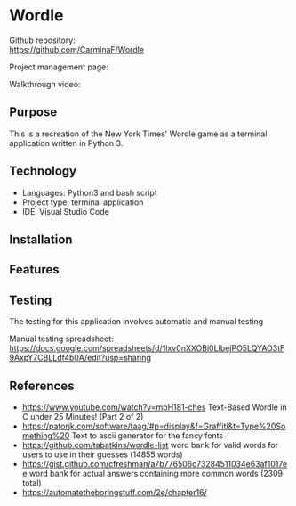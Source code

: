 # Wordle

Github repository:  
https://github.com/CarminaF/Wordle

Project management page:


Walkthrough video:

## Purpose
This is a recreation of the New York Times' Wordle game as a terminal application written in Python 3.


## Technology
- Languages: Python3 and bash script
- Project type: terminal application
- IDE: Visual Studio Code


## Installation

## Features

## Testing
The testing for this application involves automatic and manual testing

Manual testing spreadsheet:
https://docs.google.com/spreadsheets/d/1Ixv0nXXOBi0LIbejPO5LQYAO3tF9AxpY7CBLLdf4b0A/edit?usp=sharing

## References
- https://www.youtube.com/watch?v=mpH181-ches Text-Based Wordle in C under 25 Minutes! (Part 2 of 2)
- https://patorjk.com/software/taag/#p=display&f=Graffiti&t=Type%20Something%20 Text to ascii generator for the fancy fonts
- https://github.com/tabatkins/wordle-list word bank for valid words for users to use in their guesses (14855 words)
- https://gist.github.com/cfreshman/a7b776506c73284511034e63af1017ee word bank for actual answers containing more common words (2309 total)
- https://automatetheboringstuff.com/2e/chapter16/ 